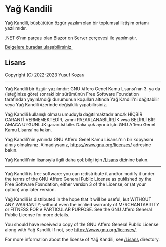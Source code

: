 # Yağ Kandili


Yağ Kandili, büsbütütün özgür yazılım olan
bir toplumsal iletişim ortamı yazılımıdır.

.NET 6'nın parçası olan Blazor on Server çerçevesi ile yapılmıştır.

[Belgelere buradan ulaşabilirsiniz.](/Belgeler)

## Lisans
Copyright (C) 2022-2023 Yusuf Kozan

---

Yağ Kandili bir özgür yazılımdır: GNU Affero Genel Kamu Lisansı'nın 3.
ya da (isteğinize göre) sonraki bir sürümünün Free Software Foundation
tarafından yayınlandığı durumunun koşulları altında Yağ Kandili'ni
dağıtabilir veya Yağ Kandili üzerinde değişiklik yapabilirsiniz.

Yağ Kandili kullanışlı olması umuduyla dağıtılmaktadır ancak HİÇBİR
GARANTİ VERMEMEKTEDİR, zımni PAZARLANABİLİRLİK veya BELİRLİ BİR
AMACA UYGUNLUK garantisi bile. Daha çok ayrıntı için GNU Affero
Genel Kamu Lisansı'na bakın.

Yağ Kandili'nin yanında GNU Affero Genel Kamu Lisansı'nın bir kopyasını
almış olmalısınız. Almadıysanız, <https://www.gnu.org/licenses/>
adresine bakın.

Yağ Kandili'nin lisansıyla ilgili daha çok bilgi için [/Lisans](/Lisans)
dizinine bakın.

---

Yağ Kandili is free software: you can redistribute it and/or modify
it under the terms of the GNU Affero General Public License as
published by the Free Software Foundation, either version 3 of the
License, or (at your option) any later version.

Yağ Kandili is distributed in the hope that it will be useful,
but WITHOUT ANY WARRANTY; without even the implied warranty of
MERCHANTABILITY or FITNESS FOR A PARTICULAR PURPOSE. See the
GNU Affero General Public License for more details.

You should have received a copy of the GNU Affero General Public License
along with Yağ Kandili. If not, see <https://www.gnu.org/licenses/>.

For more information about the license of Yağ Kandili, see
[/Lisans](/Lisans) directory.